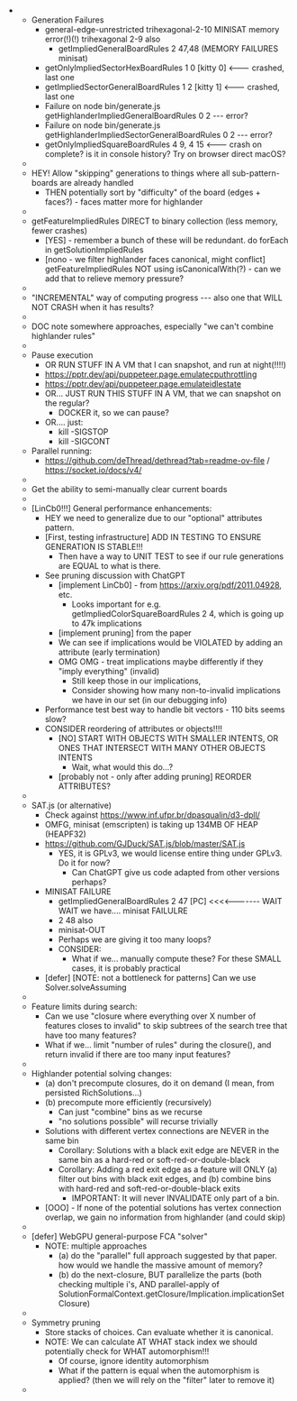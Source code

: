 
- 
  - Generation Failures
    - general-edge-unrestricted trihexagonal-2-10 MINISAT memory error(!)(!) trihexagonal 2-9 also
        - getImpliedGeneralBoardRules 2 47,48 (MEMORY FAILURES minisat) 
    - getOnlyImpliedSectorHexBoardRules 1 0 [kitty 0] <--- crashed, last one
    - getImpliedSectorGeneralBoardRules 1 2 [kitty 1] <--- crashed, last one
    - Failure on node bin/generate.js getHighlanderImpliedGeneralBoardRules 0 2 --- error?
    - Failure on node bin/generate.js getHighlanderImpliedSectorGeneralBoardRules 0 2 --- error?
    - getOnlyImpliedSquareBoardRules 4 9, 4 15 <--- crash on complete? is it in console history? Try on browser direct macOS?
  - 
  - HEY! Allow "skipping" generations to things where all sub-pattern-boards are already handled
    - THEN potentially sort by "difficulty" of the board (edges + faces?) - faces matter more for highlander
  - 
  - getFeatureImpliedRules DIRECT to binary collection (less memory, fewer crashes)
    - [YES] - remember a bunch of these will be redundant. do forEach in getSolutionImpliedRules 
    - [nono - we filter highlander faces canonical, might conflict] getFeatureImpliedRules NOT using isCanonicalWith(?) - can we add that to relieve memory pressure?
  - 
  - "INCREMENTAL" way of computing progress --- also one that WILL NOT CRASH when it has results?
  - 
  - DOC note somewhere approaches, especially "we can't combine highlander rules"
  - 
  - Pause execution
    - OR RUN STUFF IN A VM that I can snapshot, and run at night(!!!!)
    - https://pptr.dev/api/puppeteer.page.emulatecputhrottling
    - https://pptr.dev/api/puppeteer.page.emulateidlestate
    - OR... JUST RUN THIS STUFF IN A VM, that we can snapshot on the regular?
      - DOCKER it, so we can pause?
    - OR.... just:
      - kill -SIGSTOP <pid>
      - kill -SIGCONT <pid>
  - Parallel running:
    - https://github.com/deThread/dethread?tab=readme-ov-file / https://socket.io/docs/v4/
  - 
  - Get the ability to semi-manually clear current boards
  - 
  - [LinCb0!!!] General performance enhancements:
    - HEY we need to generalize due to our "optional" attributes pattern.
    - [First, testing infrastructure] ADD IN TESTING TO ENSURE GENERATION IS STABLE!!!
      - Then have a way to UNIT TEST to see if our rule generations are EQUAL to what is there.
    - See pruning discussion with ChatGPT
      - [implement LinCb0] - from https://arxiv.org/pdf/2011.04928, etc.
        - Looks important for e.g. getImpliedColorSquareBoardRules 2 4, which is going up to 47k implications 
      - [implement pruning] from the paper
      - We can see if implications would be VIOLATED by adding an attribute (early termination)
      - OMG OMG - treat implications maybe differently if they "imply everything" (invalid)
        - Still keep those in our implications,
        - Consider showing how many non-to-invalid implications we have in our set (in our debugging info)
    - Performance test best way to handle bit vectors - 110 bits seems slow?
    - CONSIDER reordering of attributes or objects!!!!
      - [NO] START WITH OBJECTS WITH SMALLER INTENTS, OR ONES THAT INTERSECT WITH MANY OTHER OBJECTS INTENTS
        - Wait, what would this do...?
      - [probably not - only after adding pruning] REORDER ATTRIBUTES?
  -
  - SAT.js (or alternative)
    - Check against https://www.inf.ufpr.br/dpasqualin/d3-dpll/ 
    - OMFG, minisat (emscripten) is taking up 134MB OF HEAP (HEAPF32)
    - https://github.com/GJDuck/SAT.js/blob/master/SAT.js
      - YES, it is GPLv3, we would license entire thing under GPLv3. Do it for now?
        - Can ChatGPT give us code adapted from other versions perhaps?
    - MINISAT FAILURE
      - getImpliedGeneralBoardRules 2 47 [PC] <<<<------- WAIT WAIT we have.... minisat FAILULRE
      - 2 48 also
      - minisat-OUT
      - Perhaps we are giving it too many loops?
      - CONSIDER:
        - What if we... manually compute these? For these SMALL cases, it is probably practical
    - [defer] [NOTE: not a bottleneck for patterns] Can we use Solver.solveAssuming
  - 
  - Feature limits during search:
    - Can we use "closure where everything over X number of features closes to invalid" to skip subtrees of the search tree that have too many features?
    - What if we... limit "number of rules" during the closure(), and return invalid if there are too many input features?
  -
  - Highlander potential solving changes:
    - (a) don't precompute closures, do it on demand (I mean, from persisted RichSolutions...)
    - (b) precompute more efficiently (recursively)
      - Can just "combine" bins as we recurse
      - "no solutions possible" will recurse trivially
    - Solutions with different vertex connections are NEVER in the same bin
      - Corollary: Solutions with a black exit edge are NEVER in the same bin as a hard-red or soft-red-or-double-black
      - Corollary: Adding a red exit edge as a feature will ONLY (a) filter out bins with black exit edges, and (b) combine bins with hard-red and soft-red-or-double-black exits
        - IMPORTANT: It will never INVALIDATE only part of a bin.
    - [OOO] - If none of the potential solutions has vertex connection overlap, we gain no information from highlander (and could skip)
  -  
  - [defer] WebGPU general-purpose FCA "solver"
    - NOTE: multiple approaches
      - (a) do the "parallel" full approach suggested by that paper. how would we handle the massive amount of memory?
      - (b) do the next-closure, BUT parallelize the parts (both checking multiple i's, AND parallel-apply of SolutionFormalContext.getClosure/Implication.implicationSetClosure)
  - 
  - Symmetry pruning
    - Store stacks of choices. Can evaluate whether it is canonical.
    - NOTE: We can calculate AT WHAT stack index we should potentially check for WHAT automorphism!!!
      - Of course, ignore identity automorphism 
      - What if the pattern is equal when the automorphism is applied? (then we will rely on the "filter" later to remove it)
  - 